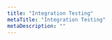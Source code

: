 ```yaml
---
title: "Integration Testing"
metaTitle: "Integration Testing"
metaDescription: ""
---
```


<!-- * Main Test Suite
* Smoke Test Suite -->
